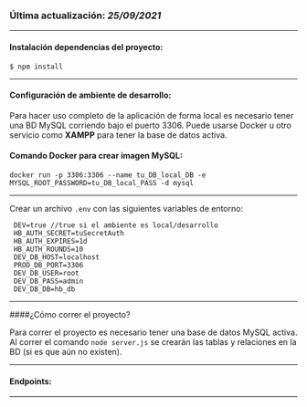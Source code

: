 
### Última actualización: _25/09/2021_
___


#### Instalación dependencias del proyecto:
`$ npm install`
___

#### Configuración de ambiente de desarrollo: 

Para hacer uso completo de la aplicación de forma local es necesario tener una BD MySQL corriendo bajo el puerto 3306. 
Puede usarse Docker u otro servicio como **XAMPP** para tener la base de datos activa.
#### Comando Docker para crear imagen MySQL:

`docker run -p 3306:3306 --name tu_DB_local_DB -e MYSQL_ROOT_PASSWORD=tu_DB_local_PASS -d mysql`
___

Crear un archivo `.env` con las siguientes variables de entorno:

```
 DEV=true //true si el ambiente es local/desarrollo
 HB_AUTH_SECRET=tuSecretAuth
 HB_AUTH_EXPIRES=1d
 HB_AUTH_ROUNDS=10
 DEV_DB_HOST=localhost
 PROD_DB_PORT=3306
 DEV_DB_USER=root
 DEV_DB_PASS=admin
 DEV_DB_DB=hb_db

```

___

####¿Cómo correr el proyecto?

Para correr el proyecto es necesario tener una base de datos MySQL activa. Al correr el comando `node server.js` se 
crearán las tablas y relaciones en la BD (si es que aún no existen).
___

#### Endpoints:

---

